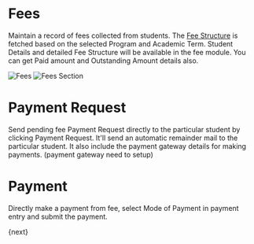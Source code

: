 <!-- add-breadcrumbs -->
# Fees

Maintain a record of fees collected from students.
The [Fee Structure](/docs/user/manual/en/education/fee-structure/) is fetched based on the selected Program and Academic Term.
Student Details and detailed Fee Structure will be available in the fee module. You can get Paid amount and Outstanding Amount details also.

<img class="screenshot" alt="Fees" src="{{docs_base_url}}/assets/img/education/fees/fees.png">
<img class="screenshot" alt="Fees Section" src="{{docs_base_url}}/assets/img/education/fees/fees-section.png">


# Payment Request
Send pending fee Payment Request directly to the particular student by clicking Payment Request. It'll send an automatic remainder mail to the particular student. It also include the payment gateway details for making payments. (payment gateway need to setup)

<!-- <img class="screenshot" alt="Payment Request" src="{{docs_base_url}}/assets/img/education/fees/payment-request.png"> -->

# Payment
Directly make a payment from fee, select Mode of Payment in payment entry and submit the payment. 

 <!-- <img class="screenshot" alt="Fee Payment" src="{{docs_base_url}}/assets/img/education/fees/fee-payment.png"> -->

{next}

